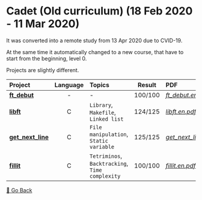 # Cadet (Old curriculum) (18 Feb 2020 - 11 Mar 2020)

It was converted into a remote study from 13 Apr 2020 due to CVID-19. 

At the same time it automatically changed to a new course, that have to start from the beginning, level 0. 

Projects are slightly different. 

| Project             | Language | Topics                                          | Result  | PDF                      |
| :------------------ | :------: | :---------------------------------------------- | :-----: | :----------------------- |
| [**ft_debut**]      |    -     | -                                               | 100/100 | [*ft_debut.en.pdf*]      |
| [**libft**]         |    C     | `Library`, `Makefile`, `Linked list`            | 124/125 | [*libft.en.pdf*]         |
| [**get_next_line**] |    C     | `File manipulation`, `Static variable`          | 125/125 | [*get_next_line.en.pdf*] |
| [**fillit**]        |    C     | `Tetriminos`, `Backtracking`, `Time complexity` | 100/100 | [*fillit.en.pdf*]        |

[**ft_debut**]: https://github.com/lisy0123/42/tree/master/Cadet_old/ft_debut
[**libft**]: https://github.com/lisy0123/42/tree/master/Cadet_old/libft
[**get_next_line**]: https://github.com/lisy0123/42/tree/master/Cadet_old/get_next_line
[**fillit**]: https://github.com/lisy0123/42/tree/master/Cadet_old/fillit

[*ft_debut.en.pdf*]: https://github.com/lisy0123/42/blob/master/Cadet_old/PDF/ft_debut.en.pdf
[*libft.en.pdf*]: https://github.com/lisy0123/42/blob/master/Cadet_old/PDF/libft.en.pdf
[*get_next_line.en.pdf*]: https://github.com/lisy0123/42/blob/master/Cadet_old/PDF/get_next_line.en.pdf
[*fillit.en.pdf*]: https://github.com/lisy0123/42/blob/master/Cadet_old/PDF/fillit.en.pdf



[📖 Go Back](https://github.com/lisy0123/42)